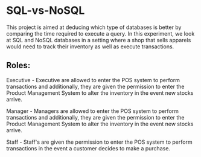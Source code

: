 # SQL-vs-NoSQL
This project is aimed at deducing which type of databases is better by comparing the time required to execute a query. In this experiment, we look at SQL and NoSQL databases in a setting where a shop that sells apparels would need to track their inventory as well as execute transactions.

## Roles:
Executive - Executive are allowed to enter the POS system to perform transactions and additionally, they are given the permission to enter the Product Management System to alter the inventory in the event new stocks arrive.

Manager - Managers are allowed to enter the POS system to perform transactions and additionally, they are given the permission to enter the Product Management System to alter the inventory in the event new stocks arrive.

Staff - Staff's are given the permission to enter the POS system to perform transactions in the event a customer decides to make a purchase.
